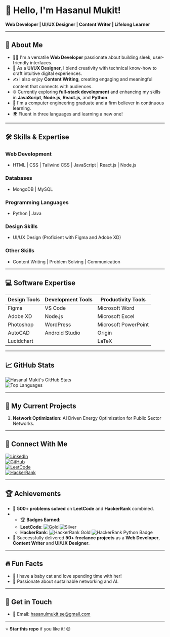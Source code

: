 # 👋 Hello, I'm Hasanul Mukit!  
**Web Developer | UI/UX Designer | Content Writer | Lifelong Learner**

---

## 🌟 About Me  
- 👨‍💻 I'm a versatile **Web Developer** passionate about building sleek, user-friendly interfaces.  
- 🎨 As a **UI/UX Designer**, I blend creativity with technical know-how to craft intuitive digital experiences.  
- ✍️ I also enjoy **Content Writing**, creating engaging and meaningful content that connects with audiences.  
- 🌐 Currently exploring **full-stack development** and enhancing my skills in **JavaScript**, **Node.js**, **React.js**, and **Python**.  
- 📘 I'm a computer engineering graduate and a firm believer in continuous learning.
- 🌍 Fluent in three languages and learning a new one!  


---

## 🛠️ Skills & Expertise  
### **Web Development**  
- HTML | CSS | Tailwind CSS | JavaScript | React.js | Node.js  
### **Databases**  
- MongoDB | MySQL  
### **Programming Languages**  
- Python | Java  
### **Design Skills**  
- UI/UX Design (Proficient with Figma and Adobe XD)  
### **Other Skills**  
- Content Writing | Problem Solving | Communication  

---

## 💻 Software Expertise  
| **Design Tools**   | **Development Tools** | **Productivity Tools**  |  
| ------------------- | --------------------- | ----------------------- |  
| Figma              | VS Code               | Microsoft Word          |  
| Adobe XD           | Node.js               | Microsoft Excel         |  
| Photoshop          | WordPress             | Microsoft PowerPoint    |  
| AutoCAD            | Android Studio        | Origin                  |  
| Lucidchart         |                       | LaTeX                   |  

---

## 📈 GitHub Stats  
![Hasanul Mukit's GitHub Stats](https://github-readme-stats.vercel.app/api?username=hasanulmukit&show_icons=true&theme=radical&hide=issues&count_private=true&include_all_commits=true)  
![Top Languages](https://github-readme-stats.vercel.app/api/top-langs/?username=hasanulmukit&layout=compact&theme=radical)

---

## 🌱 My Current Projects  
1. **Network Optimization**: AI Driven Energy Optimization for Public Sector Networks.  

---

## 🤝 Connect With Me  
[![LinkedIn](https://img.shields.io/badge/-LinkedIn-blue?style=flat&logo=Linkedin&logoColor=white)]([your-linkedin-link](https://www.linkedin.com/in/hasanul-mukit-b7a00117b/))  
[![GitHub](https://img.shields.io/badge/-GitHub-333?style=flat&logo=github&logoColor=white)](https://github.com/hasanulmukit)  
[![LeetCode](https://img.shields.io/badge/-LeetCode-orange?style=flat&logo=LeetCode&logoColor=white)]([your-leetcode-link](https://leetcode.com/u/hmukit/))  
[![HackerRank](https://img.shields.io/badge/-HackerRank-green?style=flat&logo=HackerRank&logoColor=white)]([your-hackerrank-link](https://www.hackerrank.com/profile/hmukit_gub))  

---

## 🏆 Achievements  
- 🏅 **500+ problems solved** on **LeetCode** and **HackerRank** combined.
- - 🏆 **Badges Earned**:  
  - **LeetCode**: <img src="https://img.shields.io/badge/Gold-5-yellow?style=flat-square" alt="Gold"> <img src="https://img.shields.io/badge/Silver-10-gray?style=flat-square" alt="Silver">  
  - **HackerRank**: <img src="https://img.shields.io/badge/Problem%20Solving-Gold-yellow?style=flat-square" alt="HackerRank Gold"> <img src="https://img.shields.io/badge/Python-Gold-yellow?style=flat-square" alt="HackerRank Python Badge">   
- 📝 Successfully delivered **50+ freelance projects** as a **Web Developer**, **Content Writer** and **UI/UX Designer**.

---

## 🔥 Fun Facts  
- 🐾 I have a baby cat and love spending time with her!  
- 🌱 Passionate about sustainable networking and AI.  

---

## 📨 Get in Touch  
- 📧 Email: hasanulmukit.se@gmail.com  

---

⭐️ **Star this repo** if you like it! 😊
